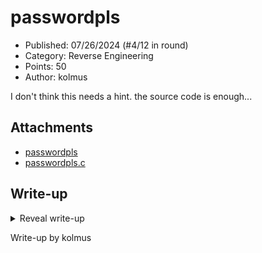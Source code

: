 # passwordpls

- Published: 07/26/2024 (#4/12 in round)
- Category: Reverse Engineering
- Points: 50
- Author: kolmus

I don't think this needs a hint. the source code is enough...

## Attachments

- [passwordpls](./passwordpls)
- [passwordpls.c](./passwordpls.c)

## Write-up

<details>
<summary>Reveal write-up</summary>

Simply reverse the operations done to the input before it's checked.

- xor the hardcoded value with the key
- reverse
- subtract 1 from each byte
- enter the result as the password

```python
value = "P8Va2Q04yV4SiW8l79fCg1i6"
key = "dvdYRiiR66r6X3XXSj03QQXy"

xored = []
for i in range(len(value)):
    xored.append(chr(ord(value[i]) ^ ord(key[i])))

reversed = xored[::-1]

decremented = []
for char in reversed:
    decremented.append(chr(ord(char) - 1))

print("Password:", ''.join(decremented))
```

Flag: ```csd{N0_5oURc3_c0dE_NeX7_71M3}```

</details>

Write-up by kolmus
